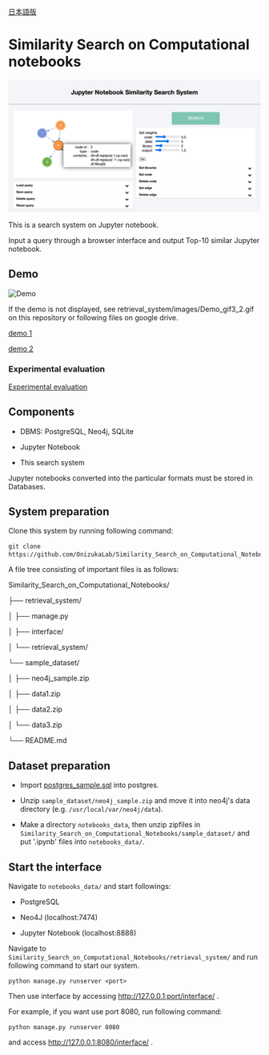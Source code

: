 [日本語版](/docs/README_Japanese.md)


# Similarity Search on Computational notebooks

![the interface](/retrieval_system/images/screenshot1.png "screenshot1")

This is a search system on Jupyter notebook.

Input a query through a browser interface and output Top-10 similar Jupyter notebook.

## Demo

![Demo](/retrieval_system/images/Demo_gif3_2.gif "demo")

If the demo is not displayed, see retrieval_system/images/Demo_gif3_2.gif on this repository or following files on google drive.

[demo 1](https://drive.google.com/file/d/1v2GsEWBz4TRddJAyp10hB_7RxMSBSasu/view?usp=sharing)

[demo 2](https://drive.google.com/file/d/1v2GsEWBz4TRddJAyp10hB_7RxMSBSasu/view?usp=sharing)

### Experimental evaluation

[Experimental evaluation](/retrieval_system/images/JupySim_experimental_evaluation.pdf "Experimental evaluation(pdf)")


## Components

* DBMS: PostgreSQL, Neo4j, SQLite

* Jupyter Notebook

* This search system

Jupyter notebooks converted into the particular formats must be stored in Databases.

## System preparation

Clone this system by running following command:

```
git clone https://github.com/OnizukaLab/Similarity_Search_on_Computational_Notebooks.git
```

A file tree consisting of important files is as follows:

Similarity_Search_on_Computational_Notebooks/

├── retrieval_system/

│   ├── manage.py

│   ├── interface/

│   └── retrieval_system/

└── sample_dataset/

│   ├── neo4j_sample.zip

│   ├── data1.zip

│   ├── data2.zip

│   └── data3.zip

└── README.md

## Dataset preparation

* Import [postgres_sample.sql](https://drive.google.com/file/d/1po-5Z5M4JbojbLjSvGkgMIOQK51_afur/view?usp=sharing) into postgres.

* Unzip `sample_dataset/neo4j_sample.zip` and move it into neo4j's data directory (e.g. `/usr/local/var/neo4j/data`).

* Make a directory `notebooks_data`, then unzip zipfiles in `Similarity_Search_on_Computational_Notebooks/sample_dataset/` and put '.ipynb' files into `notebooks_data/`.

## Start the interface

Navigate to `notebooks_data/` and start followings:

* PostgreSQL

* Neo4J (localhost:7474)

* Jupyter Notebook (localhost:8888)

Navigate to `Similarity_Search_on_Computational_Notebooks/retrieval_system/` and run following command to start our system.

```
python manage.py runserver <port>
```

Then use interface by accessing
http://127.0.0.1:port/interface/ .

For example, if you want use port 8080, run following command:

```
python manage.py runserver 8080
```

and access
http://127.0.0.1:8080/interface/ .

